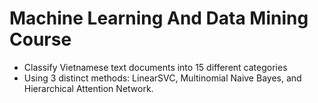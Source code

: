# Machine Learning And Data Mining Course

- Classify Vietnamese text documents into 15 different categories
- Using 3 distinct methods: LinearSVC, Multinomial Naive Bayes, and Hierarchical Attention Network.
